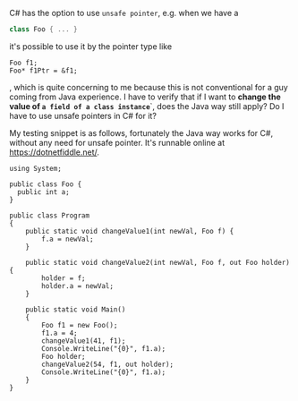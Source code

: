 C# has the option to use `unsafe pointer`, e.g. when we have a 
```csharp
class Foo { ... }
```

it's possible to use it by the pointer type like
```
Foo f1;
Foo* f1Ptr = &f1;
```

, which is quite concerning to me because this is not conventional for a guy coming from Java experience. I have to verify that if I want to **change the value of `a field of a class instance`**`, does the Java way still apply? Do I have to use unsafe pointers in C# for it?  

My testing snippet is as follows, fortunately the Java way works for C#, without any need for unsafe pointer. It's runnable online at https://dotnetfiddle.net/.
```
using System;
					
public class Foo {
  public int a;
}

public class Program
{
	public static void changeValue1(int newVal, Foo f) {
		f.a = newVal;
	}
	
	public static void changeValue2(int newVal, Foo f, out Foo holder) {
		holder = f;
		holder.a = newVal;
	}
	
	public static void Main()
	{
		Foo f1 = new Foo();
		f1.a = 4;
		changeValue1(41, f1);
		Console.WriteLine("{0}", f1.a);
		Foo holder;
		changeValue2(54, f1, out holder);
		Console.WriteLine("{0}", f1.a);
	}
}
```
